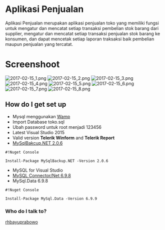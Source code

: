 # Aplikasi Penjualan #

Aplikasi Penjualan merupakan aplikasi penjualan toko yang memiliki fungsi untuk mengatur dan mencatat setiap transaksi pembelian stok barang dari supplier, mengatur dan mencatat setiap transaksi penjualan stok barang ke konsumen, dan dapat mencetak setiap laporan traksaksi baik pembelian maupun penjualan yang tercatat.


# Screenshoot #

![2017-02-15_1.png](https://bitbucket.org/repo/My6bz7/images/2722338018-2017-02-15_1.png)
![2017-02-15_2.png](https://bitbucket.org/repo/My6bz7/images/3856059664-2017-02-15_2.png)
![2017-02-15_3.png](https://bitbucket.org/repo/My6bz7/images/2834556857-2017-02-15_3.png)
![2017-02-15_4.png](https://bitbucket.org/repo/My6bz7/images/452530189-2017-02-15_4.png)
![2017-02-15_5.png](https://bitbucket.org/repo/My6bz7/images/1913723198-2017-02-15_5.png)
![2017-02-15_6.png](https://bitbucket.org/repo/My6bz7/images/2858373193-2017-02-15_6.png)
![2017-02-15_7.png](https://bitbucket.org/repo/My6bz7/images/626638375-2017-02-15_7.png)
![2017-02-15_8.png](https://bitbucket.org/repo/My6bz7/images/744013583-2017-02-15_8.png)


## How do I get set up ##
* Mysql menggunakan [Wamp](www.wampserver.com/en)
* Import Database toko.sql
* Ubah password untuk root menjadi 123456
* Latest Visual Studio 2015
* Valid version **Telerik Winform** and **Telerik Report**
* [MySqlBakcup.NET 2.0.6](https://www.nuget.org/packages/MySqlBackup.NET/2.0.6)
```
#!Nuget Console

Install-Package MySqlBackup.NET -Version 2.0.6
```
* MySQL for Visual Studio
* [MySQL Connector/Net 6.9.8](https://downloads.mysql.com/archives/c-net/)
* MySql.Data 6.9.8 
```
#!Nuget Console

Install-Package MySql.Data -Version 6.9.9
```

 

 
### Who do I talk to? ###

[rhbayuprabowo](https://github.com/rhbayuprabowo)
